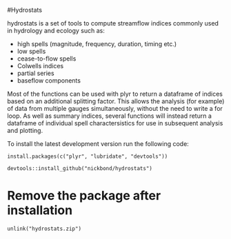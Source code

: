 #Hydrostats

 hydrostats is a set of tools to compute streamflow indices commonly used in hydrology and ecology such as:
- high spells (magnitude, frequency, duration, timing etc.)
- low spells
- cease-to-flow spells
- Colwells indices
- partial series
- baseflow components
	
Most of the functions can be used with plyr to return a dataframe of indices based on an additional splitting factor. This allows the analysis (for example) of data from multiple gauges simultaneously, without the need to write a for loop. As well as summary indices, several functions will instead return a dataframe of individual spell charactersistics for use in subsequent analysis and plotting.

To install the latest development version run the following code: 

	install.packages(c("plyr", "lubridate", "devtools"))

	devtools::install_github("nickbond/hydrostats")

# Remove the package after installation
	unlink("hydrostats.zip")
